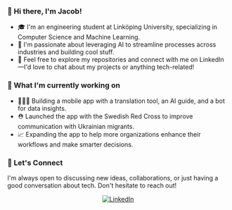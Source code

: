 ### **👋 Hi there, I'm Jacob!**

- 🎓 I'm an engineering student at Linköping University, specializing in Computer Science and Machine Learning.
- 🤖 I'm passionate about leveraging AI to streamline processes across industries and building cool stuff.
- 💬 Feel free to explore my repositories and connect with me on LinkedIn—I'd love to chat about my projects or anything tech-related!

### 🚀 What I'm currently working on

- 👨🏽‍💻 Building a mobile app with a translation tool, an AI guide, and a bot for data insights.
- ⛑️ Launched the app with the Swedish Red Cross to improve communication with Ukrainian migrants.
- 📈 Expanding the app to help more organizations enhance their workflows and make smarter decisions.

### 🔗 Let's Connect

I'm always open to discussing new ideas, collaborations, or just having a good conversation about tech. Don't hesitate to reach out!

<p align="center">
  <a href="https://www.linkedin.com/in/jacob-carlberg-731347162/">
    <img src="https://img.shields.io/badge/LinkedIn-0077B5?style=for-the-badge&logo=linkedin&logoColor=white" alt="LinkedIn">
  </a>
</p>

<!---
jakecarlberg/jakecarlberg is a ✨ special ✨ repository because its `README.md` (this file) appears on your GitHub profile.
You can click the Preview link to take a look at your changes.
--->
